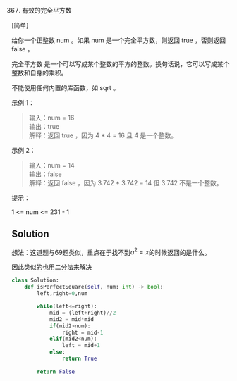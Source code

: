 367. 有效的完全平方数

[简单]

给你一个正整数 num 。如果 num 是一个完全平方数，则返回 true ，否则返回 false 。

完全平方数 是一个可以写成某个整数的平方的整数。换句话说，它可以写成某个整数和自身的乘积。

不能使用任何内置的库函数，如  sqrt 。

 

示例 1：

>输入：num = 16  
输出：true  
解释：返回 true ，因为 4 * 4 = 16 且 4 是一个整数。

示例 2：

>输入：num = 14  
输出：false  
解释：返回 false ，因为 3.742 * 3.742 = 14 但 3.742 不是一个整数。
 

提示：

1 <= num <= 231 - 1

## Solution
想法：这道题与69题类似，重点在于找不到$a^2=x$的时候返回的是什么。

因此类似的也用二分法来解决

```python
class Solution:
    def isPerfectSquare(self, num: int) -> bool:
        left,right=0,num

        while(left<=right):
            mid = (left+right)//2
            mid2 = mid*mid
            if(mid2>num):
                right = mid-1
            elif(mid2<num):
                left = mid+1
            else:
                return True
        
        return False
```